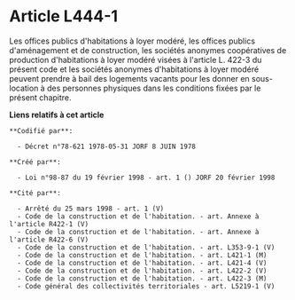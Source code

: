# Article L444-1

Les offices publics d'habitations à loyer modéré, les offices publics d'aménagement et de construction, les sociétés anonymes
coopératives de production d'habitations à loyer modéré visées à l'article L. 422-3 du présent code et les sociétés anonymes
d'habitations à loyer modéré peuvent prendre à bail des logements vacants pour les donner en sous-location à des personnes
physiques dans les conditions fixées par le présent chapitre.

**Liens relatifs à cet article**

	**Codifié par**:

	  - Décret n°78-621 1978-05-31 JORF 8 JUIN 1978

	**Créé par**:

	  - Loi n°98-87 du 19 février 1998 - art. 1 () JORF 20 février 1998

	**Cité par**:

	  - Arrêté du 25 mars 1998 - art. 1 (V)
	  - Code de la construction et de l'habitation. - art. Annexe à l'article R422-1 (V)
	  - Code de la construction et de l'habitation. - art. Annexe à l'article R422-6 (V)
	  - Code de la construction et de l'habitation. - art. L353-9-1 (V)
	  - Code de la construction et de l'habitation. - art. L421-1 (M)
	  - Code de la construction et de l'habitation. - art. L421-4 (V)
	  - Code de la construction et de l'habitation. - art. L422-2 (V)
	  - Code de la construction et de l'habitation. - art. L422-3 (M)
	  - Code général des collectivités territoriales - art. L5219-1 (V)
